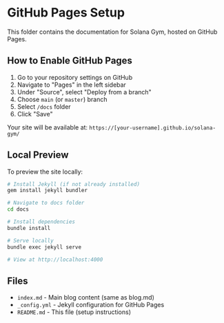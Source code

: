 # GitHub Pages Setup

This folder contains the documentation for Solana Gym, hosted on GitHub Pages.

## How to Enable GitHub Pages

1. Go to your repository settings on GitHub
2. Navigate to "Pages" in the left sidebar
3. Under "Source", select "Deploy from a branch"
4. Choose `main` (or `master`) branch
5. Select `/docs` folder
6. Click "Save"

Your site will be available at: `https://[your-username].github.io/solana-gym/`

## Local Preview

To preview the site locally:

```bash
# Install Jekyll (if not already installed)
gem install jekyll bundler

# Navigate to docs folder
cd docs

# Install dependencies
bundle install

# Serve locally
bundle exec jekyll serve

# View at http://localhost:4000
```

## Files

- `index.md` - Main blog content (same as blog.md)
- `_config.yml` - Jekyll configuration for GitHub Pages
- `README.md` - This file (setup instructions)